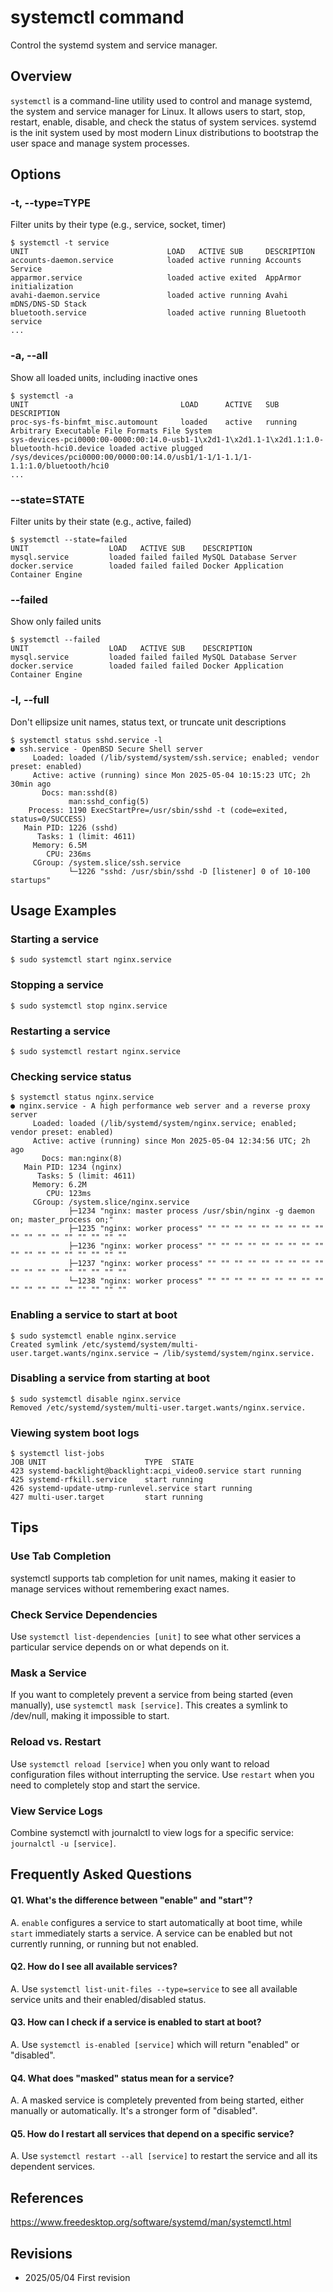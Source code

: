 # systemctl command

Control the systemd system and service manager.

## Overview

`systemctl` is a command-line utility used to control and manage systemd, the system and service manager for Linux. It allows users to start, stop, restart, enable, disable, and check the status of system services. systemd is the init system used by most modern Linux distributions to bootstrap the user space and manage system processes.

## Options

### **-t, --type=TYPE**

Filter units by their type (e.g., service, socket, timer)

```console
$ systemctl -t service
UNIT                               LOAD   ACTIVE SUB     DESCRIPTION
accounts-daemon.service            loaded active running Accounts Service
apparmor.service                   loaded active exited  AppArmor initialization
avahi-daemon.service               loaded active running Avahi mDNS/DNS-SD Stack
bluetooth.service                  loaded active running Bluetooth service
...
```

### **-a, --all**

Show all loaded units, including inactive ones

```console
$ systemctl -a
UNIT                                  LOAD      ACTIVE   SUB     DESCRIPTION
proc-sys-fs-binfmt_misc.automount     loaded    active   running Arbitrary Executable File Formats File System
sys-devices-pci0000:00-0000:00:14.0-usb1-1\x2d1-1\x2d1.1-1\x2d1.1:1.0-bluetooth-hci0.device loaded active plugged /sys/devices/pci0000:00/0000:00:14.0/usb1/1-1/1-1.1/1-1.1:1.0/bluetooth/hci0
...
```

### **--state=STATE**

Filter units by their state (e.g., active, failed)

```console
$ systemctl --state=failed
UNIT                  LOAD   ACTIVE SUB    DESCRIPTION
mysql.service         loaded failed failed MySQL Database Server
docker.service        loaded failed failed Docker Application Container Engine
```

### **--failed**

Show only failed units

```console
$ systemctl --failed
UNIT                  LOAD   ACTIVE SUB    DESCRIPTION
mysql.service         loaded failed failed MySQL Database Server
docker.service        loaded failed failed Docker Application Container Engine
```

### **-l, --full**

Don't ellipsize unit names, status text, or truncate unit descriptions

```console
$ systemctl status sshd.service -l
● ssh.service - OpenBSD Secure Shell server
     Loaded: loaded (/lib/systemd/system/ssh.service; enabled; vendor preset: enabled)
     Active: active (running) since Mon 2025-05-04 10:15:23 UTC; 2h 30min ago
       Docs: man:sshd(8)
             man:sshd_config(5)
    Process: 1190 ExecStartPre=/usr/sbin/sshd -t (code=exited, status=0/SUCCESS)
   Main PID: 1226 (sshd)
      Tasks: 1 (limit: 4611)
     Memory: 6.5M
        CPU: 236ms
     CGroup: /system.slice/ssh.service
             └─1226 "sshd: /usr/sbin/sshd -D [listener] 0 of 10-100 startups"
```

## Usage Examples

### Starting a service

```console
$ sudo systemctl start nginx.service
```

### Stopping a service

```console
$ sudo systemctl stop nginx.service
```

### Restarting a service

```console
$ sudo systemctl restart nginx.service
```

### Checking service status

```console
$ systemctl status nginx.service
● nginx.service - A high performance web server and a reverse proxy server
     Loaded: loaded (/lib/systemd/system/nginx.service; enabled; vendor preset: enabled)
     Active: active (running) since Mon 2025-05-04 12:34:56 UTC; 2h ago
       Docs: man:nginx(8)
   Main PID: 1234 (nginx)
      Tasks: 5 (limit: 4611)
     Memory: 6.2M
        CPU: 123ms
     CGroup: /system.slice/nginx.service
             ├─1234 "nginx: master process /usr/sbin/nginx -g daemon on; master_process on;"
             ├─1235 "nginx: worker process" "" "" "" "" "" "" "" "" "" "" "" "" "" "" "" "" "" ""
             ├─1236 "nginx: worker process" "" "" "" "" "" "" "" "" "" "" "" "" "" "" "" "" "" "" 
             ├─1237 "nginx: worker process" "" "" "" "" "" "" "" "" "" "" "" "" "" "" "" "" "" ""
             └─1238 "nginx: worker process" "" "" "" "" "" "" "" "" "" "" "" "" "" "" "" "" "" ""
```

### Enabling a service to start at boot

```console
$ sudo systemctl enable nginx.service
Created symlink /etc/systemd/system/multi-user.target.wants/nginx.service → /lib/systemd/system/nginx.service.
```

### Disabling a service from starting at boot

```console
$ sudo systemctl disable nginx.service
Removed /etc/systemd/system/multi-user.target.wants/nginx.service.
```

### Viewing system boot logs

```console
$ systemctl list-jobs
JOB UNIT                      TYPE  STATE  
423 systemd-backlight@backlight:acpi_video0.service start running
425 systemd-rfkill.service    start running
426 systemd-update-utmp-runlevel.service start running
427 multi-user.target         start running
```

## Tips

### Use Tab Completion

systemctl supports tab completion for unit names, making it easier to manage services without remembering exact names.

### Check Service Dependencies

Use `systemctl list-dependencies [unit]` to see what other services a particular service depends on or what depends on it.

### Mask a Service

If you want to completely prevent a service from being started (even manually), use `systemctl mask [service]`. This creates a symlink to /dev/null, making it impossible to start.

### Reload vs. Restart

Use `systemctl reload [service]` when you only want to reload configuration files without interrupting the service. Use `restart` when you need to completely stop and start the service.

### View Service Logs

Combine systemctl with journalctl to view logs for a specific service: `journalctl -u [service]`.

## Frequently Asked Questions

#### Q1. What's the difference between "enable" and "start"?
A. `enable` configures a service to start automatically at boot time, while `start` immediately starts a service. A service can be enabled but not currently running, or running but not enabled.

#### Q2. How do I see all available services?
A. Use `systemctl list-unit-files --type=service` to see all available service units and their enabled/disabled status.

#### Q3. How can I check if a service is enabled to start at boot?
A. Use `systemctl is-enabled [service]` which will return "enabled" or "disabled".

#### Q4. What does "masked" status mean for a service?
A. A masked service is completely prevented from being started, either manually or automatically. It's a stronger form of "disabled".

#### Q5. How do I restart all services that depend on a specific service?
A. Use `systemctl restart --all [service]` to restart the service and all its dependent services.

## References

https://www.freedesktop.org/software/systemd/man/systemctl.html

## Revisions

- 2025/05/04 First revision